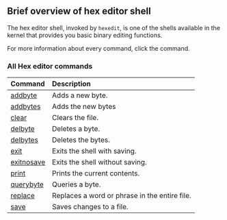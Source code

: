 ## Brief overview of hex editor shell

The hex editor shell, invoked by `hexedit`, is one of the shells available in the kernel that provides you basic binary editing functions.

For more information about every command, click the command.

### All Hex editor commands

| Command                                                        | Description
|:---------------------------------------------------------------|:------------
| [addbyte](hex/KS-Hex-Editor-Command-addbyte.md)       | Adds a new byte.
| [addbytes](hex/KS-Hex-Editor-Command-addbytes.md)     | Adds the new bytes
| [clear](hex/KS-Hex-Editor-Command-clear.md)           | Clears the file.
| [delbyte](hex/KS-Hex-Editor-Command-delbyte.md)       | Deletes a byte.
| [delbytes](hex/KS-Hex-Editor-Command-delbytes.md)     | Deletes the bytes.
| [exit](hex/KS-Hex-Editor-Command-exit.md)             | Exits the shell with saving.
| [exitnosave](hex/KS-Hex-Editor-Command-exitnosave.md) | Exits the shell without saving.
| [print](hex/KS-Hex-Editor-Command-print.md)           | Prints the current contents.
| [querybyte](hex/KS-Hex-Editor-Command-querybyte.md)   | Queries a byte.
| [replace](hex/KS-Hex-Editor-Command-replace.md)       | Replaces a word or phrase in the entire file.
| [save](hex/KS-Hex-Editor-Command-save.md)             | Saves changes to a file.
